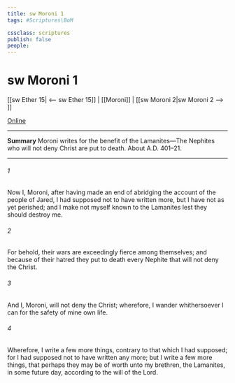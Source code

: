 ```yaml
---
title: sw Moroni 1
tags: #Scriptures\BoM

cssclass: scriptures
publish: false
people:
---
```


# sw Moroni 1
[[sw Ether 15| <-- sw Ether 15]] | [[Moroni]] | [[sw Moroni 2|sw Moroni 2 --> ]]

[Online](https://churchofjesuschrist.org/study/scriptures/bofm/moro/1?lang=eng)

---
__Summary__
Moroni writes for the benefit of the Lamanites—The Nephites who will not deny Christ are put to death. About A.D. 401–21.

---
###### 1 
Now I, Moroni, after having made an end of abridging the account of the people of Jared, I had supposed not to have written more, but I have not as yet perished; and I make not myself known to the Lamanites lest they should destroy me.

###### 2 
For behold, their wars are exceedingly fierce among themselves; and because of their hatred they put to death every Nephite that will not deny the Christ.

###### 3 
And I, Moroni, will not deny the Christ; wherefore, I wander whithersoever I can for the safety of mine own life.

###### 4 
Wherefore, I write a few more things, contrary to that which I had supposed; for I had supposed not to have written any more; but I write a few more things, that perhaps they may be of worth unto my brethren, the Lamanites, in some future day, according to the will of the Lord.

